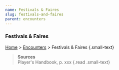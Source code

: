 ```yaml
---
name: Festivals & Faires
slug: festivals-and-faires
parent: encounters
---
```

### Festivals & Faires
[Home](dm-operations-center) > [Encounters](encounters) > Festivals & Faires {.small-text}



> **Sources** <br/>
> Player's Handbook, p. xxx
{.read .small-text}